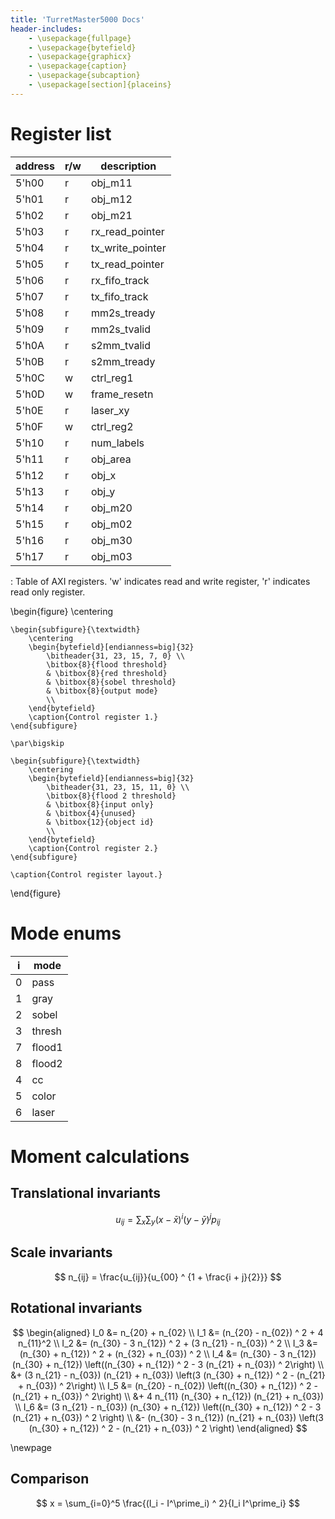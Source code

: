 ```yaml
---
title: 'TurretMaster5000 Docs'
header-includes:
    - \usepackage{fullpage}
    - \usepackage{bytefield}
    - \usepackage{graphicx}
    - \usepackage{caption}
    - \usepackage{subcaption}
    - \usepackage[section]{placeins}
---
```


# Register list

| address | r/w | description      |
|---------|-----|------------------|
| 5'h00   | r   | obj_m11          |
| 5'h01   | r   | obj_m12          |
| 5'h02   | r   | obj_m21          |
| 5'h03   | r   | rx_read_pointer  |
| 5'h04   | r   | tx_write_pointer |
| 5'h05   | r   | tx_read_pointer  |
| 5'h06   | r   | rx_fifo_track    |
| 5'h07   | r   | tx_fifo_track    |
| 5'h08   | r   | mm2s_tready      |
| 5'h09   | r   | mm2s_tvalid      |
| 5'h0A   | r   | s2mm_tvalid      |
| 5'h0B   | r   | s2mm_tready      |
| 5'h0C   | w   | ctrl_reg1        |
| 5'h0D   | w   | frame_resetn     |
| 5'h0E   | r   | laser_xy         |
| 5'h0F   | w   | ctrl_reg2        |
| 5'h10   | r   | num_labels       |
| 5'h11   | r   | obj_area         |
| 5'h12   | r   | obj_x            |
| 5'h13   | r   | obj_y            |
| 5'h14   | r   | obj_m20          |
| 5'h15   | r   | obj_m02          |
| 5'h16   | r   | obj_m30          |
| 5'h17   | r   | obj_m03          |

: Table of AXI registers.  'w' indicates read and write register, 'r'
indicates read only register.

\begin{figure}
    \centering

    \begin{subfigure}{\textwidth}
        \centering
        \begin{bytefield}[endianness=big]{32}
            \bitheader{31, 23, 15, 7, 0} \\
            \bitbox{8}{flood threshold} 
            & \bitbox{8}{red threshold}
            & \bitbox{8}{sobel threshold}
            & \bitbox{8}{output mode}
            \\
        \end{bytefield}
        \caption{Control register 1.}
    \end{subfigure}

    \par\bigskip
    
    \begin{subfigure}{\textwidth}
        \centering
        \begin{bytefield}[endianness=big]{32}
            \bitheader{31, 23, 15, 11, 0} \\
            \bitbox{8}{flood 2 threshold} 
            & \bitbox{8}{input only}
            & \bitbox{4}{unused}
            & \bitbox{12}{object id}
            \\
        \end{bytefield}
        \caption{Control register 2.}
    \end{subfigure}

    \caption{Control register layout.}
\end{figure}


# Mode enums

| i | mode    |
|---|---------|
| 0 | pass    |
| 1 | gray    |
| 2 | sobel   |
| 3 | thresh  |
| 7 | flood1  |
| 8 | flood2  |
| 4 | cc      |
| 5 | color   |
| 6 | laser   |

# Moment calculations

## Translational invariants
$$
u_{ij} = \sum_x \sum_y (x - \bar{x}) ^ i (y - \bar{y}) ^ j p_{ij}
$$

## Scale invariants
$$
n_{ij} = \frac{u_{ij}}{u_{00} ^ {1 + \frac{i + j}{2}}}
$$

## Rotational invariants

$$
\begin{aligned}
I_0 &= n_{20} + n_{02} \\
I_1 &= (n_{20} - n_{02}) ^ 2 + 4 n_{11}^2 \\
I_2 &= (n_{30} - 3 n_{12}) ^ 2 + (3 n_{21} - n_{03}) ^ 2 \\
I_3 &= (n_{30} + n_{12}) ^ 2 + (n_{32} + n_{03}) ^ 2 \\
I_4 &= (n_{30} - 3 n_{12}) (n_{30} + n_{12})
        \left((n_{30} + n_{12}) ^ 2 - 3 (n_{21} + n_{03}) ^ 2\right) \\
        &+ (3 n_{21} - n_{03}) (n_{21} + n_{03})
        \left(3 (n_{30} + n_{12}) ^ 2 - (n_{21} + n_{03}) ^ 2\right) \\
I_5 &= (n_{20} - n_{02})
        \left((n_{30} + n_{12}) ^ 2 - (n_{21} + n_{03}) ^ 2\right) \\
        &+ 4 n_{11} (n_{30} + n_{12}) (n_{21} + n_{03}) \\
I_6 &= (3 n_{21} - n_{03}) (n_{30} + n_{12})
        \left((n_{30} + n_{12}) ^ 2 - 3 (n_{21} + n_{03}) ^ 2 \right) \\
        &- (n_{30} - 3 n_{12}) (n_{21} + n_{03})
        \left(3 (n_{30} + n_{12}) ^ 2 - (n_{21} + n_{03}) ^ 2 \right)
\end{aligned}
$$

\newpage

## Comparison

$$
x = \sum_{i=0}^5 \frac{(I_i - I^\prime_i) ^ 2}{I_i I^\prime_i}
$$
